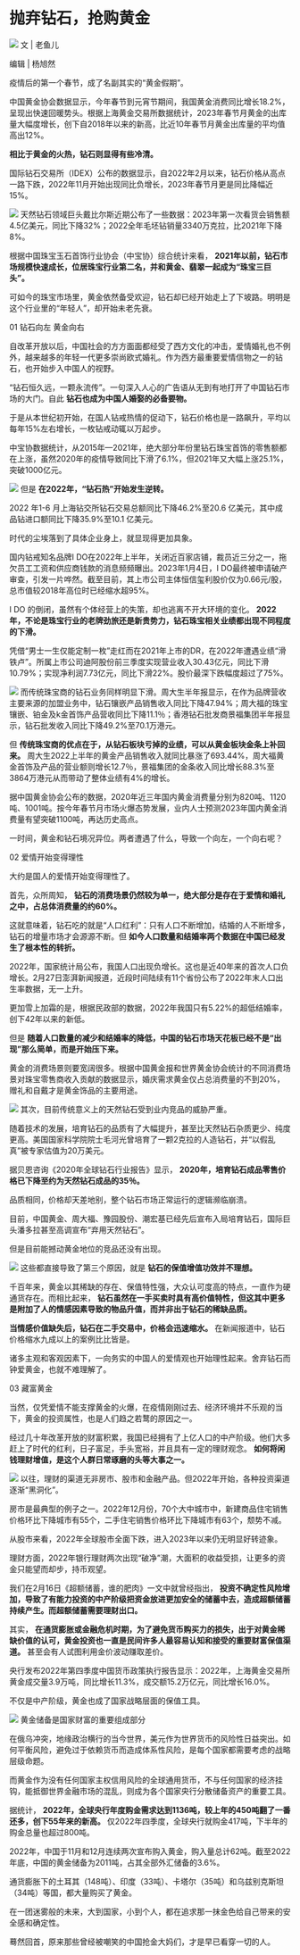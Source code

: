 # 抛弃钻石，抢购黄金

![](https://inews.gtimg.com/news_bt/O4YG9bppIaEHwy7ZUgMQACWctEpfNFTd_y1gWGGlvCFnUAA/1000)
文 | 老鱼儿

编辑 | 杨旭然

疫情后的第一个春节，成了名副其实的“黄金假期”。

中国黄金协会数据显示，今年春节到元宵节期间，我国黄金消费同比增长18.2%，呈现出快速回暖势头。根据上海黄金交易所数据统计，2023年春节月黄金的出库量大幅度增长，创下自2018年以来的新高，比近10年春节月黄金出库量的平均值高出12%。

**相比于黄金的火热，钻石则显得有些冷清。**

国际钻石交易所（IDEX）公布的数据显示，自2022年2月以来，钻石价格从高点一路下跌，2022年11月开始出现同比负增长，2023年春节月更是同比降幅近15%。

![](https://inews.gtimg.com/news_bt/OTxvvNT430_-8oKmR93CdbxIA7yvN735Ksm1oQz_ep3LIAA/1000)
天然钻石领域巨头戴比尔斯近期公布了一些数据：2023年第一次看货会销售额4.5亿美元，同比下降32%；2022全年毛坯钻销量3340万克拉，比2021年下降8%。

根据中国珠宝玉石首饰行业协会（中宝协）综合统计来看，
**2021年以前，钻石市场规模快速成长，位居珠宝行业第二名，并和黄金、翡翠一起成为“珠宝三巨头”。**

可如今的珠宝市场里，黄金依然备受欢迎，钻石却已经开始走上了下坡路。明明是这个行业里的“年轻人”，却开始未老先衰。

01 钻石向左 黄金向右

自改革开放以后，中国社会的方方面面都经受了西方文化的冲击，爱情婚礼也不例外，越来越多的年轻一代更多崇尚欧式婚礼。作为西方最重要爱情信物之一的钻石，也开始步入中国人的视野。

“钻石恒久远，一颗永流传”。一句深入人心的广告语从无到有地打开了中国钻石市场的大门。自此 **钻石也成为中国人婚娶的必备要物。**

于是从本世纪初开始，在国人钻戒热情的促动下，钻石价格也是一路飙升，平均以每年15%左右增长，一枚钻戒动辄以万起步。

中宝协数据统计，从2015年—2021年，绝大部分年份里钻石珠宝首饰的零售额都在上涨，虽然2020年的疫情导致同比下滑了6.1%，但2021年又大幅上涨25.1%，突破1000亿元。

![](https://inews.gtimg.com/news_bt/OyqVoMl2B9N7aQidhQbIW0fN6_W2Qlfmyter52-qQganYAA/1000)
但是 **在2022年，“钻石热”开始发生逆转。**

2022 年1-6 月上海钻交所钻石交易总额同比下降46.2%至20.6 亿美元，其中成品钻进口额同比下降35.9%至10.1 亿美元。

时代的尘埃落到了具体企业身上，就显现得更加具象。

国内钻戒知名品牌I DO在2022年上半年，关闭近百家店铺，裁员近三分之一，拖欠员工工资和供应商钱款的消息频频曝出。2023年1月4日，I
DO最终被申请破产审查，引发一片哗然。截至目前，其上市公司主体恒信玺利股价仅为0.66元/股，总市值较2018年高位时已经缩水超95%。

I DO 的倒闭，虽然有个体经营上的失策，却也逃离不开大环境的变化。
**2022年，不论是珠宝行业的老牌劲旅还是新贵势力，钻石珠宝相关业绩都出现不同程度的下滑。**

凭借“男士一生仅能定制一枚”走红而在2021年上市的DR，在2022年遭遇业绩“滑铁卢”。所属上市公司迪阿股份前三季度实现营业收入30.43亿元，同比下滑10.79%；实现净利润7.73亿元，同比下滑22%。股价最深下跌幅度超过了75%。

![](https://inews.gtimg.com/news_bt/OTnPDtV5Xqe6yPFgbns3V_tXBIC1wf8IDn93U89xjaS8AAA/1000)
而传统珠宝商的钻石业务同样明显下滑。周大生半年报显示，在作为品牌营收主要来源的加盟业务中，钻石镶嵌产品销售收入同比下降47.94%；周大福的珠宝镶嵌、铂金及k金首饰产品营收同比下降11.1％；香港钻石批发商景福集团半年报显示，钻石批发收入同比下降49.2%至70.1万港元。

但 **传统珠宝商的优点在于，从钻石板块亏掉的业绩，可以从黄金板块金条上补回来。**
周大生2022上半年的黄金产品销售收入就同比暴涨了693.44%，周大福黄金首饰及产品的营业额则增长12.7％，景福集团的金条收入同比增长88.3%至3864万港元从而带动了整体业绩有4%的增长。

据中国黄金协会公布的数据，2020年近三年国内黄金消费量分别为820吨、1120吨、1001吨。按今年春节月市场火爆态势发展，业内人士预测2023年国内黄金消费量有望突破1100吨，再达历史高点。

一时间，黄金和钻石境况异位。两者遭遇了什么，导致一个向左，一个向右呢？

02 爱情开始变得理性

大约是国人的爱情开始变得理性了。

首先，众所周知， **钻石的消费场景仍然较为单一，绝大部分是存在于爱情和婚礼之中，占总体消费量的约60%。**

这就意味着，钻石吃的就是“人口红利”：只有人口不断增加，结婚的人不断增多，钻石的增量市场才会源源不断。但
**如今人口数量和结婚率两个数据在中国已经发生了根本性的转折。**

2022年，国家统计局公布，我国人口出现负增长。这也是近40年来的首次人口负增长。2月27日澎湃新闻报道，近段时间陆续有11个省份公布了2022年末人口出生率数据，无一上升。

更加雪上加霜的是，根据民政部的数据，2022年我国只有5.22%的超低结婚率，创下42年以来的新低。

但是 **随着人口数量的减少和结婚率的降低，中国的钻石市场天花板已经不是“出现”那么简单，而是开始压下来。**

黄金的消费场景则要宽阔很多。根据中国黄金报和世界黄金协会统计的不同消费场景对珠宝零售商收入贡献的数据显示，婚庆需求黄金仅占总消费量的不到20%，赠礼和自戴才是黄金饰品的主要用途。

![](https://inews.gtimg.com/news_bt/Oa27vTjEEeeyohpTfY61xLMQCW2NgFOJIYM6guAO3GhwMAA/1000)
其次，目前传统意义上的天然钻石受到业内竞品的威胁严重。

随着技术的发展，培育钻石的品质有了大幅提升，甚至比天然钻石杂质更少、纯度更高。美国国家科学院院士毛河光曾培育了一颗2克拉的人造钻石，并“以假乱真”被专家估值为20万美元。

据贝恩咨询《2020年全球钻石行业报告》显示， **2020年，培育钻石成品零售价格已下降至约为天然钻石成品的35％。**

品质相同，价格却天差地别，整个钻石市场正常运行的逻辑濒临崩溃。

目前，中国黄金、周大福、豫园股份、潮宏基已经先后宣布入局培育钻石，国际巨头潘多拉甚至高调宣布“弃用天然钻石”。

但是目前能撼动黄金地位的竞品还没有出现。

![](https://inews.gtimg.com/news_bt/OWnVQ1pNtsGuMK5X728EEq1TTEsqmb0RuEVNP5ziJEW40AA/1000)
这些都直接导致了第三个原因，就是 **钻石的保值增值功效并不理想。**

千百年来，黄金以其稀缺的存在、保值特性强，大众认可度高的特点，一直作为硬通货存在。而相比起来，
**钻石虽然在一手买卖时具有高价值特性，但这其中更多是附加了人的情感因素导致的物品升值，而并非出于钻石的稀缺品质。**

**当情感价值缺失后，钻石在二手交易中，价格会迅速缩水。** 在新闻报道中，钻石价格缩水九成以上的案例比比皆是。

诸多主观和客观因素下，一向务实的中国人的爱情观也开始理性起来。舍弃钻石而钟爱黄金，也就不难理解了。

03 藏富黄金

当然，仅凭爱情不能支撑黄金的火爆，在疫情刚刚过去、经济环境并不乐观的当下，黄金的投资属性，也是人们趋之若鹜的原因之一。

经过几十年改革开放的财富积累，我国已经拥有了上亿人口的中产阶级。他们大多赶上了时代的红利，日子富足，手头宽裕，并且具有一定的理财观念。
**如何将闲钱理财增值，是这个人群日常琢磨的头等大事之一。**

![](https://inews.gtimg.com/news_bt/O5J4Z6_sC6H2bBQxDCwWxXBLOTEfaa3ts4aORujc7-SaAAA/1000)
以往，理财的渠道无非房市、股市和金融产品。但2022年开始，各种投资渠道逐渐“黑洞化”。

房市是最典型的例子之一。2022年12月份，70个大中城市中，新建商品住宅销售价格环比下降城市有55个，二手住宅销售价格环比下降城市有63个，颓势不减。

从股市来看，2022年全球股市全面下跌，进入2023年以来仍无明显好转迹象。

理财方面，2022年银行理财两次出现“破净”潮，大面积的收益受损，让更多的资金只能望而却步，持币观望。

我们在2月16日《超额储蓄，谁的肥肉》一文中就曾经指出，
**投资不确定性风险增加，导致了有能力投资的中产阶级把资金放进更加安全的储蓄中去，造成超额储蓄持续产生。而超额储蓄需要理财出口。**

其实， **在通货膨胀或金融危机时期，为了避免货币购买力的损失，出于对黄金稀缺价值的认可，黄金投资也一直是民间许多人最容易认知和接受的重要财富保值渠道。**
甚至会有人试图利用金价波动赚取差价。

央行发布2022年第四季度中国货币政策执行报告显示：2022年，上海黄金交易所黄金成交量3.9万吨，同比增长11.3%，成交额15.2万亿元，同比增长16.0%。

不仅是中产阶级，黄金也成了国家战略层面的保值工具。

![](https://inews.gtimg.com/news_bt/Oxg_hCnWzBYc2mrTYiOEkyAqwitEprJXcCmEFuaQOEiKYAA/1000)
黄金储备是国家财富的重要组成部分‍

在俄乌冲突，地缘政治横行的当今世界，美元作为世界货币的风险性日益突出。如何平衡风险，避免过于依赖货币而造成体系性风险，是每个国家都需要考虑的战略层级命题。

而黄金作为没有任何国家主权信用风险的全球通用货币，不与任何国家的经济挂钩，能抵御世界金融市场的混乱，则成为各个国家央行分散储备资产的重要工具。

据统计， **2022年，全球央行年度购金需求达到1136吨，较上年的450吨翻了一番还多，创下55年来的新高。**
仅2022年四季度，全球央行就购金417吨，下半年的购金总量也超过800吨。

2022年，中国于11月和12月连续两次宣布购入黄金，购入量总计62吨。截至2022年底，中国的黄金储备为2011吨，占其全部外汇储备的3.6%。

通货膨胀下的土耳其（148吨）、印度（33吨）、卡塔尔（35吨）和乌兹别克斯坦（34吨）等国，都大量购买了黄金。

在一团迷雾般的未来，大到国家，小到个人，都在追求那一抹金色给自己带来的安全感和确定性。

蓦然回首，原来那些曾经被嘲笑的中国抢金大妈们，才是早已看穿一切的人。

